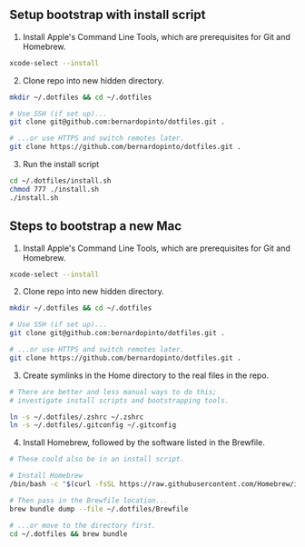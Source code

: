
## Setup bootstrap with install script

1. Install Apple's Command Line Tools, which are prerequisites for Git and Homebrew.

```zsh
xcode-select --install
```

2. Clone repo into new hidden directory.

```zsh
mkdir ~/.dotfiles && cd ~/.dotfiles
```

```zsh
# Use SSH (if set up)...
git clone git@github.com:bernardopinto/dotfiles.git .

# ...or use HTTPS and switch remotes later.
git clone https://github.com/bernardopinto/dotfiles.git .
```

3. Run the install script

```zsh
cd ~/.dotfiles/install.sh
chmod 777 ./install.sh
./install.sh
```

## Steps to bootstrap a new Mac

1. Install Apple's Command Line Tools, which are prerequisites for Git and Homebrew.

```zsh
xcode-select --install
```


2. Clone repo into new hidden directory.

```zsh
mkdir ~/.dotfiles && cd ~/.dotfiles
```

```zsh
# Use SSH (if set up)...
git clone git@github.com:bernardopinto/dotfiles.git .

# ...or use HTTPS and switch remotes later.
git clone https://github.com/bernardopinto/dotfiles.git .
```


3. Create symlinks in the Home directory to the real files in the repo.

```zsh
# There are better and less manual ways to do this;
# investigate install scripts and bootstrapping tools.

ln -s ~/.dotfiles/.zshrc ~/.zshrc
ln -s ~/.dotfiles/.gitconfig ~/.gitconfig
```


4. Install Homebrew, followed by the software listed in the Brewfile.

```zsh
# These could also be in an install script.

# Install Homebrew
/bin/bash -c "$(curl -fsSL https://raw.githubusercontent.com/Homebrew/install/HEAD/install.sh)"

# Then pass in the Brewfile location...
brew bundle dump --file ~/.dotfiles/Brewfile

# ...or move to the directory first.
cd ~/.dotfiles && brew bundle
```
